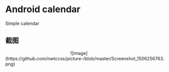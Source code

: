 # Android calendar
Simple calendar
## 截图
<img width="200px" />
![image](https://github.com/nwtccss/picture-/blob/master/Screenshot_1506256763.png)
